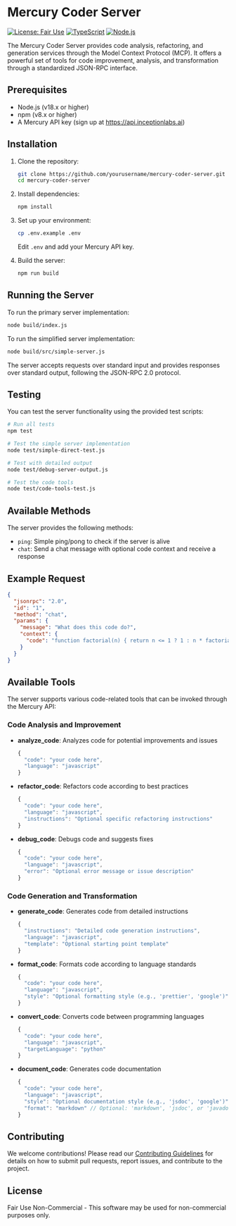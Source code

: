 # Mercury Coder Server

[![License: Fair Use](https://img.shields.io/badge/License-Fair%20Use-blue.svg)](LICENSE)
[![TypeScript](https://img.shields.io/badge/TypeScript-5.0-blue.svg)](https://www.typescriptlang.org/)
[![Node.js](https://img.shields.io/badge/Node.js-18.x-green.svg)](https://nodejs.org/)

The Mercury Coder Server provides code analysis, refactoring, and generation services through the Model Context Protocol (MCP). It offers a powerful set of tools for code improvement, analysis, and transformation through a standardized JSON-RPC interface.

## Prerequisites

- Node.js (v18.x or higher)
- npm (v8.x or higher)
- A Mercury API key (sign up at https://api.inceptionlabs.ai)

## Installation

1. Clone the repository:
   ```bash
   git clone https://github.com/yourusername/mercury-coder-server.git
   cd mercury-coder-server
   ```

2. Install dependencies:
   ```bash
   npm install
   ```

3. Set up your environment:
   ```bash
   cp .env.example .env
   ```
   Edit `.env` and add your Mercury API key.

4. Build the server:
   ```bash
   npm run build
   ```

## Running the Server

To run the primary server implementation:
```bash
node build/index.js
```

To run the simplified server implementation:
```bash
node build/src/simple-server.js
```

The server accepts requests over standard input and provides responses over standard output, following the JSON-RPC 2.0 protocol.

## Testing

You can test the server functionality using the provided test scripts:

```bash
# Run all tests
npm test

# Test the simple server implementation
node test/simple-direct-test.js

# Test with detailed output
node test/debug-server-output.js

# Test the code tools
node test/code-tools-test.js
```

## Available Methods

The server provides the following methods:

- `ping`: Simple ping/pong to check if the server is alive
- `chat`: Send a chat message with optional code context and receive a response

## Example Request

```json
{
  "jsonrpc": "2.0",
  "id": "1",
  "method": "chat",
  "params": {
    "message": "What does this code do?",
    "context": {
      "code": "function factorial(n) { return n <= 1 ? 1 : n * factorial(n-1); }"
    }
  }
}
```

## Available Tools

The server supports various code-related tools that can be invoked through the Mercury API:

### Code Analysis and Improvement

- **analyze_code**: Analyzes code for potential improvements and issues
  ```javascript
  {
    "code": "your code here",
    "language": "javascript"
  }
  ```

- **refactor_code**: Refactors code according to best practices
  ```javascript
  {
    "code": "your code here",
    "language": "javascript",
    "instructions": "Optional specific refactoring instructions"
  }
  ```

- **debug_code**: Debugs code and suggests fixes
  ```javascript
  {
    "code": "your code here",
    "language": "javascript",
    "error": "Optional error message or issue description"
  }
  ```

### Code Generation and Transformation

- **generate_code**: Generates code from detailed instructions
  ```javascript
  {
    "instructions": "Detailed code generation instructions",
    "language": "javascript",
    "template": "Optional starting point template"
  }
  ```

- **format_code**: Formats code according to language standards
  ```javascript
  {
    "code": "your code here",
    "language": "javascript",
    "style": "Optional formatting style (e.g., 'prettier', 'google')"
  }
  ```

- **convert_code**: Converts code between programming languages
  ```javascript
  {
    "code": "your code here",
    "language": "javascript",
    "targetLanguage": "python"
  }
  ```

- **document_code**: Generates code documentation
  ```javascript
  {
    "code": "your code here",
    "language": "javascript",
    "style": "Optional documentation style (e.g., 'jsdoc', 'google')",
    "format": "markdown" // Optional: 'markdown', 'jsdoc', or 'javadoc'
  }
  ```

## Contributing

We welcome contributions! Please read our [Contributing Guidelines](CONTRIBUTING.md) for details on how to submit pull requests, report issues, and contribute to the project.

## License

Fair Use Non-Commercial - This software may be used for non-commercial purposes only.